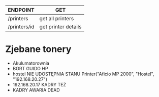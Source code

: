 ENDPOINT | GET |
-- | --
/printers | get all printers
/printers/id | get printer details



# Zjebane tonery
* Akulumatorownia
* BORT GUIDO HP
* hostel NIE UDOSTĘPNIA STANU Printer("Aficio MP 2000", "Hostel", "192.168.20.27") 
* 192.168.20.17 KADRY TEŻ
* KADRY AWARIA DEAD